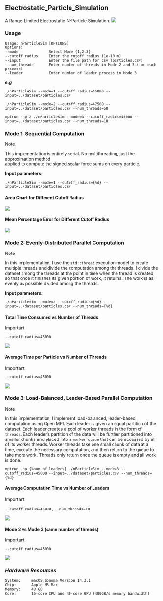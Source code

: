 ## Electrostatic_Particle_Simulation
A Range-Limited Electrostatic N-Particle Simulation.
![](hist_data/chart/system_demo.png)

### Usage
```text
Usage: nParticleSim [OPTIONS]
Options:
--mode              Select Mode {1,2,3}
--cutoff_radius     Enter the cutoff radius (1e-10 m)
--input             Enter the file path for csv (particles.csv)
--num_threads       Enter number of threads in Mode 2 and 3 (for each process)
--leader            Enter number of leader process in Mode 3
```
**_e.g_**
```shell
./nParticleSim --mode=1 --cutoff_radius=45000 --input=../dataset/particles.csv 
```
```shell
./nParticleSim --mode=2 --cutoff_radius=47500 --input=../dataset/particles.csv --num_threads=50
```
```shell
mpirun -np 2 ./nParticleSim --mode=3 --cutoff_radius=45000 --input=../dataset/particles.csv --num_threads=10
```
### Mode 1: Sequential Computation
> [!NOTE]
> This implementation is entirely serial. No multithreading, just the approximation method  
applied to compute the signed scalar force sums on every particle. 

**Input parameters:**
```shell
./nParticleSim --mode=1 --cutoff_radius={%d} --input=../dataset/particles.csv 
```

#### Area Chart for Different Cutoff Radius
![](hist_data/chart/area_line_chart_cr.png)

#### Mean Percentage Error for Different Cutoff Radius
![](hist_data/chart/mape_cr.png)

### Mode 2: Evenly-Distributed Parallel Computation
> [!NOTE]
> In this implementation, I use the `std::thread` execution model to create multiple threads and 
divide the computation among the threads. I divide the dataset among the threads at the point in 
time when the thread is created, so that once it finishes its given portion of work, it returns. 
The work is as evenly as possible divided among the threads. 

**Input parameters:**
```shell
./nParticleSim --mode=2 --cutoff_radius={%d} --input=../dataset/particles.csv --num_threads={%d}
```

#### Total Time Consumed vs Number of Threads
> [!IMPORTANT]
> `--cutoff_radius=45000`

![](hist_data/chart/total_time_threads.png)

#### Average Time per Particle vs Number of Threads
> [!IMPORTANT]
> `--cutoff_radius=45000`

![](hist_data/chart/average_time_particle_threads.png)


### Mode 3: Load-Balanced, Leader-Based Parallel Computation
> [!NOTE]
> In this implementation, I implement load-balanced, leader-based computation using Open MPI. Each leader is given an 
equal partition of the dataset. Each leader creates a pool of worker threads in the form of `threads`. 
Each leader’s partition of the data will be further partitioned into smaller chunks and placed into a `worker queue` that 
can be accessed by all of its worker threads. Worker threads take one small chunk of data at a time, execute 
the necessary computation, and then return to the queue to take more work. Threads only return once the queue is 
empty and all work is done. 

```shell
mpirun -np {%num_of_leaders} ./nParticleSim --mode=3 --cutoff_radius=45000 --input=../dataset/particles.csv --num_threads={%d}
```
#### Average Computation Time vs Number of Leaders
> [!IMPORTANT]
> `--cutoff_radius=45000` , `--num_threads=10`

![](hist_data/chart/mode_3_average_leader_compute_time.png)

#### Mode 2 vs Mode 3 (same number of threads)
> [!IMPORTANT]
> `--cutoff_radius=45000`

![](hist_data/chart/mode_3_load_balance_compare.png)

### _Hardware Resources_
```text
System:     macOS Sonoma Version 14.3.1
Chip:       Apple M3 Max
Memory:     48 GB
Core:       16-core CPU and 40-core GPU (400GB/s memory bandwidth)
```